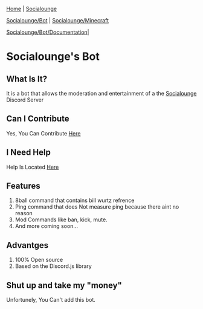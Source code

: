 [Home](/) | [Socialounge](/socialounge)

[Socialounge/Bot](/socialounge/bot) | [Socialounge/Minecraft](/socialounge/minecraft)

[Socialounge/Bot/Documentation](/socialounge/bot/documentation)| 

# Socialounge's Bot

## What Is It?
It is a bot that allows the moderation and entertainment of a the [Socialounge](/socialounge) Discord Server

## Can I Contribute
Yes, You Can Contribute [Here](https://www.github.com/diligamer/socialounge-bot-repo)

## I Need Help
Help Is Located [Here](https://www.github.com/diligamer/socialounge-bot-repo/wiki)

## Features
1. 8ball command that contains bill wurtz refrence
2. Ping command that does Not measure ping because there aint no reason
3. Mod Commands like ban, kick, mute.
4. And more coming soon...

## Advantges
1. 100% Open source
2. Based on the Discord.js library

## Shut up and take my "money"
Unfortunely, You Can't add this bot.
